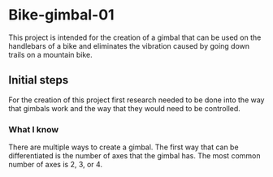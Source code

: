 # Bike-gimbal-01
This project is intended for the creation of a gimbal that can be used on the handlebars of a bike and eliminates the vibration caused by going down trails on a mountain bike.
## Initial steps
For the creation of this project first research needed to be done into the way that gimbals work and the way that they would need to be controlled.
### What I know
There are multiple ways to create a gimbal. The first way that can be differentiated is the number of axes that the gimbal has. The most common number of axes is 2, 3, or 4.
